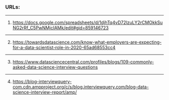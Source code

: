 ### **URLs**:

-----------------------------------

1. https://docs.google.com/spreadsheets/d/1djhTq4vD72lzuLY2rCMOkkSuNG2rRf_C5PwNMjcIAMk/edit#gid=859146723

-----------------------------------

2. https://towardsdatascience.com/know-what-employers-are-expecting-for-a-data-scientist-role-in-2020-65ad68553cc4

-----------------------------------

3. https://www.datasciencecentral.com/profiles/blogs/109-commonly-asked-data-science-interview-questions

-----------------------------------

4. https://blog-interviewquery-com.cdn.ampproject.org/c/s/blog.interviewquery.com/blog-data-science-interview-report/amp/